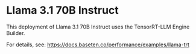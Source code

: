 # Llama 3.1 70B Instruct

This deployment of Llama 3.1 70B Instruct uses the TensorRT-LLM Engine Builder.

For details, see: https://docs.baseten.co/performance/examples/llama-trt
